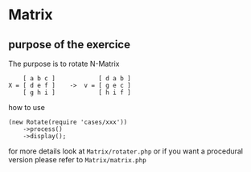 # Matrix
## purpose of the exercice

The purpose is to rotate N-Matrix 


        [ a b c ]            [ d a b ]
    X = [ d e f ]    ->  v = [ g e c ]
        [ g h i ]            [ h i f ]


how to use 

```
(new Rotate(require 'cases/xxx'))
    ->process()
    ->display();
```

for more details look at `Matrix/rotater.php` or if you want a procedural version please refer to `Matrix/matrix.php` 